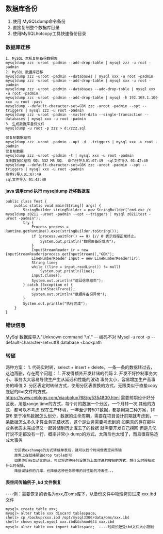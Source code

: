 ## 数据库备份
1. 使用 MySQLdump命令备份
2. 直接复制整个数据库目录
3. 使用MySQLhotcopy工具快速备份目录

### 数据库迁移
```
1. MySQL 本机复制备份数据库
mysqldump zzc -uroot -padmin --add-drop-table | mysql zzz -u root -padmin
2. MySQL 数据库迁移
mysqldump zzz -uroot -padmin --databases | mysql xxx -u root -padmin
mysqldump zzz -uroot -padmin --add-drop-table | mysql xxx -u root -padmin
mysqldump zzz -uroot -padmin --databases --add-drop-table | mysql xxx -u root -padmin
mysqldump zzc -uroot -padmin --add-drop-table | mysql -h 192.168.1.100 xxx -u root -pass
mysqldump --default-character-set=GBK zzc -uroot -padmin --opt --triggers | mysql zzz -u root -padmin
mysqldump zzz -uroot -padmin --master-data --single-transaction --databases | mysql xxx -u root -padmin
3. 生成数据库备份文件
mysqldump -u root -p zzz > d:/zzz.sql
```
```
仅复制数据结构
mysqldump zzz -uroot -padmin --opt -d --triggers | mysql xxx -u root -padmin
仅复制数据
mysqldump zzz -uroot -padmin -t | mysql xxx -u root -padmin
复制数据和结构 SQL 332 MB SQL  命令行导入01:07:49  sql文件导入 01:42:40
mysqldump --default-character-set=GBK zzc -uroot -padmin --opt --triggers | mysql xxx -u root -padmin
命令行导入01:07:49
sql文件导入 01:42:40
```
#### java 调用cmd 执行 mysqldump 迁移数据库
```
public class Test {
    public static void main(String[] args) {
        StringBuilder stringBuilder = new StringBuilder("cmd.exe /c mysqldump z0211 -uroot -padmin --opt --triggers | mysql z0211test -uroot -padmin");
        try {
            Process process = Runtime.getRuntime().exec(stringBuilder.toString());
            if (process.waitFor() == 0) {// 0 表示线程正常终止。
                System.out.println("数据库备份成功");
            }
            InputStreamReader ir = new InputStreamReader(process.getInputStream(),"GBK");
            LineNumberReader input = new LineNumberReader(ir);
            String line;
            while ((line = input.readLine()) != null)
                System.out.println(line);
            input.close();
            System.out.println("返回信息结束");
        } catch (Exception e) {
            e.printStackTrace();
            System.out.println("数据库备份异常");
        }
        System.out.println("执行完成");
    }
}
```
### 错误信息
MySql 数据库导入"Unknown command '\n'." -- 编码不对   Mysql -u root -p --default-character-set=utf8 database <backpath

### 转储
两种方案：
    1. 代码实时转，select + insert + delete，一条一条的数据转过去，这边再删，存在两个问题：
        1. 开发得额外开发转储的代码
        2. 开发不好控制事务大小，事务太大容易导致生产主从延迟和性能的波动    事务太小，容易增加生产高事务的峰值
    2. 分区表定时转储方式，使用分区表置换的方式，无限类似于直接copy底层的ibd文件的方式，
    https://www.cnblogs.com/xiaoboluo768/p/5354800.html
        需要前期设计好分区表，用是range time的方式，每个月的数据一个分区，一个月转一次
        其他的方式，都可以不考虑
        现在生产环境，一年至少转50T数据，都是用第二种方案，非常6
        至于冷热数据怎么划分，数据的生命周期，需要在项目设计前期就考虑到，一条数据怎么多久才算业务完结状态，这个是业务需要考虑到的
        如果真的存在那种业务状态未完成但又一起转储到历史库去了的数据
        就需要开发自己捞回 但是几亿行说不定都没有一行，概率非常小
        dump的方式，太落后也太慢了，而且很容易造成大事务

        分区表exchange的方式转成单表后，就可以找个时间做表空间传输
        原库上在低峰期做drop table即可
        如果你们有自动化的话，可以将这种任务设置为上面你说的按钮的方式，想什么时候搞就什么时候搞，
        降低误操作的几率，也降低这种任务带来的对性能的冲击性，，，

#### 表空间传输例子 ,bd 文件恢复
----例：需要恢复的表名为xxx,在oms库下，从备份文件中物理拷贝过来 xxx.ibd文件
```
mysql> create table xxx;
mysql> alter table xxx discard tablespace;
shell> cp /backup/xxx.ibd /opt/mysql3306/data/oms/xxx.ibd
shell> chown mysql.mysql xxx.ibd&&chmod644 xxx.ibd
mysql> alter table xxx import tablespace;  ----时间长短受ibd文件大小限制
```








